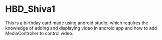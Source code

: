 # HBD_Shiva1

This is a birthday card made using android studio, which requires the knowledge of adding and displaying video in android app 
and how to add MediaController to control video.
